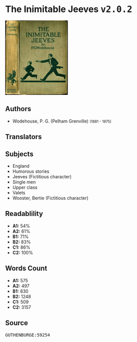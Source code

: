 # The Inimitable Jeeves <kbd>v2.0.2</kbd>

![](./cover.medium.jpg "")

## Authors


 - Wodehouse, P. G. (Pelham Grenville) <small>(1881 - 1975)</small>

## Translators



## Subjects


 - England
 - Humorous stories
 - Jeeves (Fictitious character)
 - Single men
 - Upper class
 - Valets
 - Wooster, Bertie (Fictitious character)

## Readablility


 - **A1:** 54%
 - **A2:** 61%
 - **B1:** 71%
 - **B2:** 83%
 - **C1:** 86%
 - **C2:** 100%

## Words Count


 - **A1:** 575
 - **A2:** 497
 - **B1:** 830
 - **B2:** 1248
 - **C1:** 509
 - **C2:** 3157

## Source


<kbd>GUTHENBURGE:59254</kbd>
